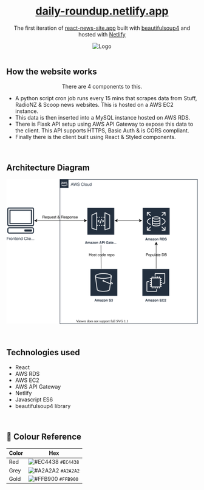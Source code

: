 <h1 align="center">
  <a href="https://daily-roundup.netlify.app/" target="_blank">daily-roundup.netlify.app
</a>
</h1>
<p align="center">
  The first iteration of <a href="https://daily-roundup.netlify.app/" target="_blank">react-news-site.app</a> built with <a href="https://pypi.org/project/beautifulsoup4/" target="_blank">beautifulsoup4</a> and hosted with <a href="https://www.netlify.com/" target="_blank">Netlify</a>
</p>
<div align="center">
  <img alt="Logo" src="https://github.com/rykumar13/react-news-website/blob/master/dailyRoundUp.gif" />
</div>
<br>
<h2> How the website works</h2>
<p align="center">
  There are 4 components to this. 
  <ul>
  <li>A python script cron job runs every 15 mins that scrapes data from Stuff, RadioNZ & Scoop news websites. This is hosted on a AWS EC2 instance.</li>
  <li>This data is then inserted into a MySQL instance hosted on AWS RDS.</li>
  <li>There is Flask API setup using AWS API Gateway to expose this data to the client. This API supports HTTPS, Basic Auth & is CORS compliant.</li>
  <li>Finally there is the client built using React & Styled components.</li>
  </ul>
  <br>
  <h2> Architecture Diagram</h2>
  <p align="center">
  <img alt="diagram" src="https://raw.githubusercontent.com/rykumar13/react-news-website/4f574629a632a87e3cc2d86c6d9c21c73ccb330b/diagrams/diagram.svg" />
    <p>
</p>
<br>
<h2>
Technologies used
  </h2>
  <p> 
    <ul>
     <li>React</li>
     <li>AWS RDS</li>
      <li>AWS EC2</li>
      <li>AWS API Gateway</li>
      <li>Netlify</li>
      <li>Javascript ES6</li>
      <li>beautifulsoup4 library</li>
    </ul>
  </p>
<br>
<h2>
🎨 Colour Reference
</h2>

| Color          | Hex                                                                |
| -------------- | ------------------------------------------------------------------ |
| Red            | ![#EC4438](https://via.placeholder.com/10/EC4438?text=+) `#EC4438`|
| Grey           | ![#A2A2A2](https://via.placeholder.com/10/A2A2A2?text=+) `#A2A2A2`|
| Gold           | ![#FFB900](https://via.placeholder.com/10/FFB900?text=+) `#FFB900` |


